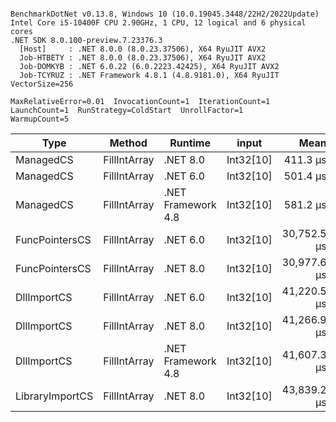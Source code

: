 ```

BenchmarkDotNet v0.13.8, Windows 10 (10.0.19045.3448/22H2/2022Update)
Intel Core i5-10400F CPU 2.90GHz, 1 CPU, 12 logical and 6 physical cores
.NET SDK 8.0.100-preview.7.23376.3
  [Host]     : .NET 8.0.0 (8.0.23.37506), X64 RyuJIT AVX2
  Job-HTBETY : .NET 8.0.0 (8.0.23.37506), X64 RyuJIT AVX2
  Job-DOMKYB : .NET 6.0.22 (6.0.2223.42425), X64 RyuJIT AVX2
  Job-TCYRUZ : .NET Framework 4.8.1 (4.8.9181.0), X64 RyuJIT VectorSize=256

MaxRelativeError=0.01  InvocationCount=1  IterationCount=1  
LaunchCount=1  RunStrategy=ColdStart  UnrollFactor=1  
WarmupCount=5  

```
| Type            | Method       | Runtime            | input     | Mean        | Error | Median      | Min         | Max         | Allocated |
|---------------- |------------- |------------------- |---------- |------------:|------:|------------:|------------:|------------:|----------:|
| ManagedCS       | FillIntArray | .NET 8.0           | Int32[10] |    411.3 μs |    NA |    411.3 μs |    411.3 μs |    411.3 μs |     400 B |
| ManagedCS       | FillIntArray | .NET 6.0           | Int32[10] |    501.4 μs |    NA |    501.4 μs |    501.4 μs |    501.4 μs |     640 B |
| ManagedCS       | FillIntArray | .NET Framework 4.8 | Int32[10] |    581.2 μs |    NA |    581.2 μs |    581.2 μs |    581.2 μs |         - |
| FuncPointersCS  | FillIntArray | .NET 6.0           | Int32[10] | 30,752.5 μs |    NA | 30,752.5 μs | 30,752.5 μs | 30,752.5 μs |     640 B |
| FuncPointersCS  | FillIntArray | .NET 8.0           | Int32[10] | 30,977.6 μs |    NA | 30,977.6 μs | 30,977.6 μs | 30,977.6 μs |     400 B |
| DllImportCS     | FillIntArray | .NET 6.0           | Int32[10] | 41,220.5 μs |    NA | 41,220.5 μs | 41,220.5 μs | 41,220.5 μs |     640 B |
| DllImportCS     | FillIntArray | .NET 8.0           | Int32[10] | 41,266.9 μs |    NA | 41,266.9 μs | 41,266.9 μs | 41,266.9 μs |     400 B |
| DllImportCS     | FillIntArray | .NET Framework 4.8 | Int32[10] | 41,607.3 μs |    NA | 41,607.3 μs | 41,607.3 μs | 41,607.3 μs |         - |
| LibraryImportCS | FillIntArray | .NET 8.0           | Int32[10] | 43,839.2 μs |    NA | 43,839.2 μs | 43,839.2 μs | 43,839.2 μs |     400 B |
